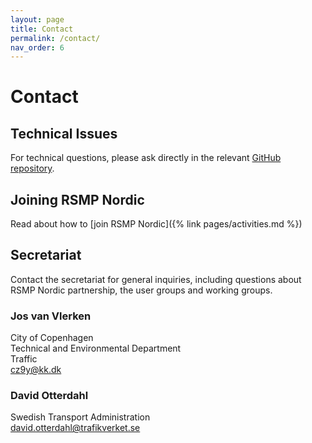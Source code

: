 ```yaml
---
layout: page
title: Contact
permalink: /contact/
nav_order: 6
---
```


# Contact

## Technical Issues
For technical questions, please ask directly in the relevant [GitHub repository](https://github.com/rsmp-nordic). 

## Joining RSMP Nordic
Read about how to [join RSMP Nordic]({% link pages/activities.md %}) 

## Secretariat
Contact the secretariat for general inquiries, including questions about RSMP Nordic partnership, the user groups and working groups.

### Jos van Vlerken
City of Copenhagen  
Technical and Environmental Department  
Traffic  
[cz9y@kk.dk](mailto:cz9y@kk.dk)  

### David Otterdahl
Swedish Transport Administration  
[david.otterdahl@trafikverket.se](mailto:david.otterdahl@trafikverket.se)  
